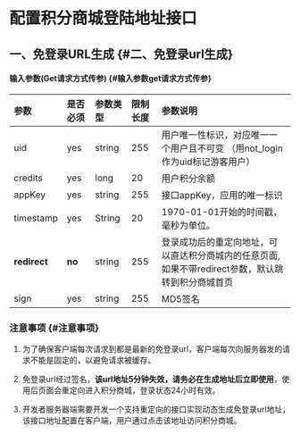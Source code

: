 # 配置积分商城登陆地址接口

## 一、免登录URL生成 {#二、免登录url生成}

#### 输入参数\(Get请求方式传参\) {#输入参数get请求方式传参}

| 参数 | 是否必须 | 参数类型 | 限制长度 | 参数说明 |
| :--- | :--- | :--- | :--- | :--- |
| uid | yes | string | 255 | 用户唯一性标识，对应唯一一个用户且不可变 （用not\_login作为uid标记游客用户） |
| credits | yes | long | 20 | 用户积分余额 |
| appKey | yes | string | 255 | 接口appKey，应用的唯一标识 |
| timestamp | yes | String | 20 | 1970-01-01开始的时间戳，毫秒为单位。 |
| **redirect** | **no** | string | 255 | 登录成功后的重定向地址，可以直达积分商城内的任意页面,如果不带redirect参数，默认跳转到积分商城首页 |
| sign | yes | string | 255 | MD5签名 |

### 注意事项 {#注意事项}

1. 为了确保客户端每次请求到都是最新的免登录url，客户端每次向服务器发的请求不能是固定的，以避免请求被缓存。

2. 免登录url经过签名，**该url地址5分钟失效，请务必在生成地址后立即使用**，使用后页面会重定向进入积分商城，登录状态24小时有效。

3. 开发者服务器端需要开发一个支持重定向的接口实现动态生成免登录url地址，该接口地址配置在客户端，用户通过点击该地址访问积分商城。



